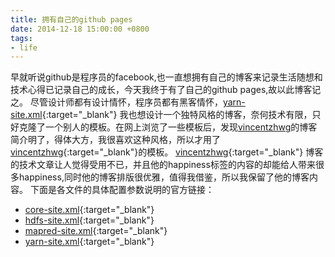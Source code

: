 ```yaml
---
title: 拥有自己的github pages
date: 2014-12-18 15:00:00 +0800
tags:
- life
---
```


早就听说github是程序员的facebook,也一直想拥有自己的博客来记录生活随想和技术心得已记录自己的成长，今天我终于有了自己的github pages,故以此博客记之。
尽管设计师都有设计情怀，程序员都有黑客情怀，[yarn-site.xml](http://hadoop.apache.org/docs/current/hadoop-yarn/hadoop-yarn-common/yarn-default.xml){:target="_blank"}
我也想设计一个独特风格的博客，奈何技术有限，只好克隆了一个别人的模板。在网上浏览了一些模板后，发现[vincentzhwg](http://blog.kissdata.com)的博客简介明了，得体大方，我很喜欢这种风格，所以才用了[vincentzhwg](http://blog.kissdata.com){:target="_blank"}的模板。
[vincentzhwg](http://blog.kissdata.com){:target="_blank"} 博客的技术文章让人觉得受用不已，并且他的happiness标签的内容的却能给人带来很多happiness,同时他的博客排版很优雅，值得我借鉴，所以我保留了他的博客内容。
下面是各文件的具体配置参数说明的官方链接：
- [core-site.xml](http://hadoop.apache.org/docs/current/hadoop-project-dist/hadoop-common/core-default.xml){:target="_blank"}
- [hdfs-site.xml](http://hadoop.apache.org/docs/current/hadoop-project-dist/hadoop-hdfs/hdfs-default.xml){:target="_blank"}
- [mapred-site.xml](http://hadoop.apache.org/docs/current/hadoop-mapreduce-client/hadoop-mapreduce-client-core/mapred-default.xml){:target="_blank"}
- [yarn-site.xml](http://hadoop.apache.org/docs/current/hadoop-yarn/hadoop-yarn-common/yarn-default.xml){:target="_blank"}
